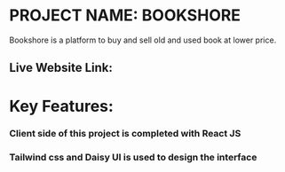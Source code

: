 # PROJECT NAME: BOOKSHORE

Bookshore is a platform to buy and sell old and used book at lower price. 

## Live Website Link: 

# Key Features:

### Client side of this project is completed with React JS
### Tailwind css and Daisy UI is used to design the interface